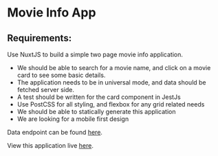 # Movie Info App

## Requirements:

Use NuxtJS to build a simple two page movie info application.

- We should be able to search for a movie name, and click on a movie card to see some basic details.
- The application needs to be in universal mode, and data should be fetched server side.
- A test should be written for the card component in JestJs
- Use PostCSS for all styling, and flexbox for any grid related needs
- We should be able to statically generate this application
- We are looking for a mobile first design

Data endpoint can be found [here](https://tmdb.apps.quintero.io).

View this application live [here](https://movie-app-vera.herokuapp.com).
